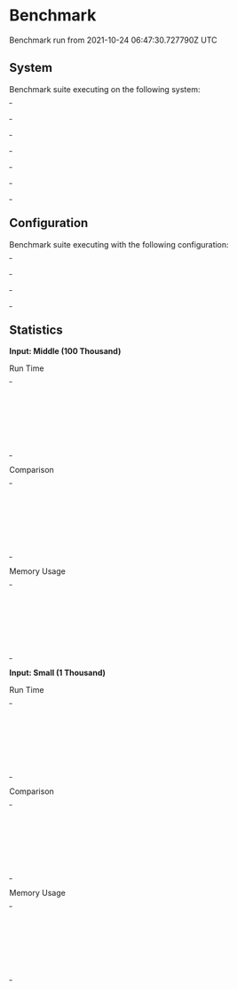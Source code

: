 
# Benchmark

Benchmark run from 2021-10-24 06:47:30.727790Z UTC

## System

Benchmark suite executing on the following system:

<table style="width: 1%">
  <tr>
    <th style="width: 1%; white-space: nowrap">Operating System</th>
    <td>macOS</td>
  </tr><tr>
    <th style="white-space: nowrap">CPU Information</th>
    <td style="white-space: nowrap">Apple M1</td>
  </tr><tr>
    <th style="white-space: nowrap">Number of Available Cores</th>
    <td style="white-space: nowrap">8</td>
  </tr><tr>
    <th style="white-space: nowrap">Available Memory</th>
    <td style="white-space: nowrap">16 GB</td>
  </tr><tr>
    <th style="white-space: nowrap">Elixir Version</th>
    <td style="white-space: nowrap">1.12.2</td>
  </tr><tr>
    <th style="white-space: nowrap">Erlang Version</th>
    <td style="white-space: nowrap">24.1</td>
  </tr>
</table>

## Configuration

Benchmark suite executing with the following configuration:

<table style="width: 1%">
  <tr>
    <th style="width: 1%">:time</th>
    <td style="white-space: nowrap">5 s</td>
  </tr><tr>
    <th>:parallel</th>
    <td style="white-space: nowrap">4</td>
  </tr><tr>
    <th>:warmup</th>
    <td style="white-space: nowrap">2 s</td>
  </tr>
</table>

## Statistics




__Input: Middle (100 Thousand)__

Run Time

<table style="width: 1%">
  <tr>
    <th>Name</th>
    <th style="text-align: right">IPS</th>
    <th style="text-align: right">Average</th>
    <th style="text-align: right">Devitation</th>
    <th style="text-align: right">Median</th>
    <th style="text-align: right">99th&nbsp;%</th>
  </tr>

  <tr>
    <td style="white-space: nowrap">MapSet.put with existing member</td>
    <td style="white-space: nowrap; text-align: right">7.54 M</td>
    <td style="white-space: nowrap; text-align: right">0.133 &micro;s</td>
    <td style="white-space: nowrap; text-align: right">&plusmn;4026.01%</td>
    <td style="white-space: nowrap; text-align: right">0 &micro;s</td>
    <td style="white-space: nowrap; text-align: right">0.99 &micro;s</td>
  </tr>

  <tr>
    <td style="white-space: nowrap">MapSet.put with nonexisting member</td>
    <td style="white-space: nowrap; text-align: right">6.26 M</td>
    <td style="white-space: nowrap; text-align: right">0.160 &micro;s</td>
    <td style="white-space: nowrap; text-align: right">&plusmn;8139.83%</td>
    <td style="white-space: nowrap; text-align: right">0 &micro;s</td>
    <td style="white-space: nowrap; text-align: right">0.99 &micro;s</td>
  </tr>

  <tr>
    <td style="white-space: nowrap">IntSet.put with existing member</td>
    <td style="white-space: nowrap; text-align: right">0.167 M</td>
    <td style="white-space: nowrap; text-align: right">6.01 &micro;s</td>
    <td style="white-space: nowrap; text-align: right">&plusmn;28.19%</td>
    <td style="white-space: nowrap; text-align: right">5.99 &micro;s</td>
    <td style="white-space: nowrap; text-align: right">8.99 &micro;s</td>
  </tr>

  <tr>
    <td style="white-space: nowrap">IntSet.put with nonexisting member</td>
    <td style="white-space: nowrap; text-align: right">0.124 M</td>
    <td style="white-space: nowrap; text-align: right">8.05 &micro;s</td>
    <td style="white-space: nowrap; text-align: right">&plusmn;38.73%</td>
    <td style="white-space: nowrap; text-align: right">7.99 &micro;s</td>
    <td style="white-space: nowrap; text-align: right">11.99 &micro;s</td>
  </tr>

</table>


Comparison

<table style="width: 1%">
  <tr>
    <th>Name</th>
    <th style="text-align: right">IPS</th>
    <th style="text-align: right">Slower</th>
  <tr>
    <td style="white-space: nowrap">MapSet.put with existing member</td>
    <td style="white-space: nowrap;text-align: right">7.54 M</td>
    <td>&nbsp;</td>
  </tr>

  <tr>
    <td style="white-space: nowrap">MapSet.put with nonexisting member</td>
    <td style="white-space: nowrap; text-align: right">6.26 M</td>
    <td style="white-space: nowrap; text-align: right">1.2x</td>
  </tr>

  <tr>
    <td style="white-space: nowrap">IntSet.put with existing member</td>
    <td style="white-space: nowrap; text-align: right">0.167 M</td>
    <td style="white-space: nowrap; text-align: right">45.26x</td>
  </tr>

  <tr>
    <td style="white-space: nowrap">IntSet.put with nonexisting member</td>
    <td style="white-space: nowrap; text-align: right">0.124 M</td>
    <td style="white-space: nowrap; text-align: right">60.63x</td>
  </tr>

</table>



Memory Usage

<table style="width: 1%">
  <tr>
    <th>Name</th>
    <th style="text-align: right">Memory</th>
    <th style="text-align: right">Factor</th>
  </tr>
  <tr>
    <td style="white-space: nowrap">MapSet.put with existing member</td>
    <td style="white-space: nowrap">0 KB</td>
    <td>&nbsp;</td>
  </tr>
    <tr>
    <td style="white-space: nowrap">MapSet.put with nonexisting member</td>
    <td style="white-space: nowrap">0.29 KB</td>
    <td>&mdash;</td>
  </tr>
    <tr>
    <td style="white-space: nowrap">IntSet.put with existing member</td>
    <td style="white-space: nowrap">3.22 KB</td>
    <td>&mdash;</td>
  </tr>
    <tr>
    <td style="white-space: nowrap">IntSet.put with nonexisting member</td>
    <td style="white-space: nowrap">7.30 KB</td>
    <td>&mdash;</td>
  </tr>
</table>



__Input: Small (1 Thousand)__

Run Time

<table style="width: 1%">
  <tr>
    <th>Name</th>
    <th style="text-align: right">IPS</th>
    <th style="text-align: right">Average</th>
    <th style="text-align: right">Devitation</th>
    <th style="text-align: right">Median</th>
    <th style="text-align: right">99th&nbsp;%</th>
  </tr>

  <tr>
    <td style="white-space: nowrap">MapSet.put with existing member</td>
    <td style="white-space: nowrap; text-align: right">10.95 M</td>
    <td style="white-space: nowrap; text-align: right">91.35 ns</td>
    <td style="white-space: nowrap; text-align: right">&plusmn;5517.49%</td>
    <td style="white-space: nowrap; text-align: right">0 ns</td>
    <td style="white-space: nowrap; text-align: right">990 ns</td>
  </tr>

  <tr>
    <td style="white-space: nowrap">MapSet.put with nonexisting member</td>
    <td style="white-space: nowrap; text-align: right">7.97 M</td>
    <td style="white-space: nowrap; text-align: right">125.41 ns</td>
    <td style="white-space: nowrap; text-align: right">&plusmn;12660.78%</td>
    <td style="white-space: nowrap; text-align: right">0 ns</td>
    <td style="white-space: nowrap; text-align: right">990 ns</td>
  </tr>

  <tr>
    <td style="white-space: nowrap">IntSet.put with existing member</td>
    <td style="white-space: nowrap; text-align: right">3.05 M</td>
    <td style="white-space: nowrap; text-align: right">328.40 ns</td>
    <td style="white-space: nowrap; text-align: right">&plusmn;507.26%</td>
    <td style="white-space: nowrap; text-align: right">0 ns</td>
    <td style="white-space: nowrap; text-align: right">990 ns</td>
  </tr>

  <tr>
    <td style="white-space: nowrap">IntSet.put with nonexisting member</td>
    <td style="white-space: nowrap; text-align: right">2.84 M</td>
    <td style="white-space: nowrap; text-align: right">351.97 ns</td>
    <td style="white-space: nowrap; text-align: right">&plusmn;437.62%</td>
    <td style="white-space: nowrap; text-align: right">0 ns</td>
    <td style="white-space: nowrap; text-align: right">990 ns</td>
  </tr>

</table>


Comparison

<table style="width: 1%">
  <tr>
    <th>Name</th>
    <th style="text-align: right">IPS</th>
    <th style="text-align: right">Slower</th>
  <tr>
    <td style="white-space: nowrap">MapSet.put with existing member</td>
    <td style="white-space: nowrap;text-align: right">10.95 M</td>
    <td>&nbsp;</td>
  </tr>

  <tr>
    <td style="white-space: nowrap">MapSet.put with nonexisting member</td>
    <td style="white-space: nowrap; text-align: right">7.97 M</td>
    <td style="white-space: nowrap; text-align: right">1.37x</td>
  </tr>

  <tr>
    <td style="white-space: nowrap">IntSet.put with existing member</td>
    <td style="white-space: nowrap; text-align: right">3.05 M</td>
    <td style="white-space: nowrap; text-align: right">3.6x</td>
  </tr>

  <tr>
    <td style="white-space: nowrap">IntSet.put with nonexisting member</td>
    <td style="white-space: nowrap; text-align: right">2.84 M</td>
    <td style="white-space: nowrap; text-align: right">3.85x</td>
  </tr>

</table>



Memory Usage

<table style="width: 1%">
  <tr>
    <th>Name</th>
    <th style="text-align: right">Memory</th>
    <th style="text-align: right">Factor</th>
  </tr>
  <tr>
    <td style="white-space: nowrap">MapSet.put with existing member</td>
    <td style="white-space: nowrap">0 B</td>
    <td>&nbsp;</td>
  </tr>
    <tr>
    <td style="white-space: nowrap">MapSet.put with nonexisting member</td>
    <td style="white-space: nowrap">183.21 B</td>
    <td>&mdash;</td>
  </tr>
    <tr>
    <td style="white-space: nowrap">IntSet.put with existing member</td>
    <td style="white-space: nowrap">290.48 B</td>
    <td>&mdash;</td>
  </tr>
    <tr>
    <td style="white-space: nowrap">IntSet.put with nonexisting member</td>
    <td style="white-space: nowrap">287.77 B</td>
    <td>&mdash;</td>
  </tr>
</table>


